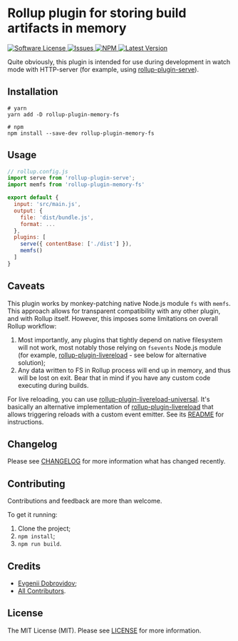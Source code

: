 # Rollup plugin for storing build artifacts in memory

<a href="LICENSE">
  <img src="https://img.shields.io/badge/license-MIT-brightgreen.svg" alt="Software License" />
</a>
<a href="https://github.com/mrnateriver/rollup-plugin-memory-fs/issues">
  <img src="https://img.shields.io/github/issues/mrnateriver/rollup-plugin-memory-fs.svg" alt="Issues" />
</a>
<a href="https://npmjs.org/package/rollup-plugin-memory-fs">
  <img src="https://img.shields.io/npm/v/rollup-plugin-memory-fs.svg?style=flat-squar" alt="NPM" />
</a>
<a href="https://github.com/mrnateriver/rollup-plugin-memory-fs/releases">
  <img src="https://img.shields.io/github/release/mrnateriver/rollup-plugin-memory-fs/all.svg" alt="Latest Version" />
</a>

Quite obviously, this plugin is intended for use during development in watch mode with HTTP-server (for example, using [rollup-plugin-serve](https://github.com/thgh/rollup-plugin-serve)).

## Installation
```
# yarn
yarn add -D rollup-plugin-memory-fs

# npm
npm install --save-dev rollup-plugin-memory-fs
```

## Usage
```js
// rollup.config.js
import serve from 'rollup-plugin-serve';
import memfs from 'rollup-plugin-memory-fs'

export default {
  input: 'src/main.js',
  output: {
    file: 'dist/bundle.js',
    format: ...
  },
  plugins: [
    serve({ contentBase: ['./dist'] }),
    memfs()
  ]
}
```

## Caveats

This plugin works by monkey-patching native Node.js module `fs` with `memfs`. This approach allows for transparent compatibility with any other plugin, and with Rollup itself. However, this imposes some limitations on overall Rollup workflow:
 1. Most importantly, any plugins that tightly depend on native filesystem will not work, most notably those relying on `fsevents` Node.js module (for example, [rollup-plugin-livereload](https://github.com/thgh/rollup-plugin-livereload) - see below for alternative solution);
 2. Any data written to FS in Rollup process will end up in memory, and thus will be lost on exit. Bear that in mind if you have any custom code executing during builds.

For live reloading, you can use [rollup-plugin-livereload-universal](https://github.com/mrnateriver/rollup-plugin-livereload-universal). It's basically an alternative implementation of [rollup-plugin-livereload](https://github.com/thgh/rollup-plugin-livereload) that allows triggering reloads with a custom event emitter. See its [README](https://github.com/mrnateriver/rollup-plugin-livereload-universal#readme) for instructions.

## Changelog

Please see [CHANGELOG](CHANGELOG.md) for more information what has changed recently.

## Contributing

Contributions and feedback are more than welcome.

To get it running:
  1. Clone the project;
  2. `npm install`;
  3. `npm run build`.

## Credits

- [Evgenii Dobrovidov](https://github.com/mrnateriver);
- [All Contributors](https://github.com/mrnateriver/rollup-plugin-memory-fs/graphs/contributors).

## License

The MIT License (MIT). Please see [LICENSE](LICENSE.md) for more information.

